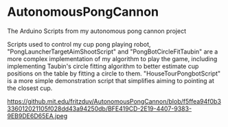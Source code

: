 # AutonomousPongCannon
The Arduino Scripts from my autonomous pong cannon project

Scripts used to control my cup pong playing robot, "PongLauncherTargetAimShootScript" and "PongBotCircleFitTaubin" are a more complex 
implementation of my algorithm to play the game, including implementing Taubin's circle fitting algorithm to better estimate cup positions 
on the table by fitting a circle to them. "HouseTourPongbotScript" is a more simple demonstration script that simplifies aiming to 
pointing at the closest cup.

https://github.mit.edu/fritzduv/AutonomousPongCannon/blob/f5ffea94f0b3336012021105f028dd43a94250db/BFE419CD-2E19-4407-9383-9EB9DE6D65EA.jpeg
